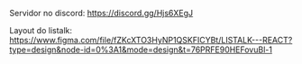 Servidor no discord: https://discord.gg/Hjs6XEgJ

Layout do listalk: https://www.figma.com/file/fZKcXTO3HyNP1QSKFICYBt/LISTALK---REACT?type=design&node-id=0%3A1&mode=design&t=76PRFE90HEFovuBl-1
